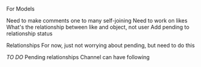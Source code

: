 For Models

Need to make comments one to many self-joining
Need to work on likes
  What's the relationship between like and object, not user
Add pending to relationship status


Relationships
  For now, just not worrying about pending, but need to do this




*TO DO*
  Pending relationships
  Channel can have following 
